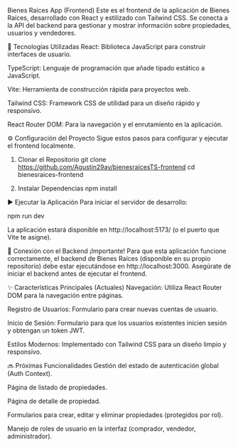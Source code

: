 Bienes Raíces App (Frontend)
Este es el frontend de la aplicación de Bienes Raíces, desarrollado con React y estilizado con Tailwind CSS. Se conecta a la API del backend para gestionar y mostrar información sobre propiedades, usuarios y vendedores.

🚀 Tecnologías Utilizadas
React: Biblioteca JavaScript para construir interfaces de usuario.

TypeScript: Lenguaje de programación que añade tipado estático a JavaScript.

Vite: Herramienta de construcción rápida para proyectos web.

Tailwind CSS: Framework CSS de utilidad para un diseño rápido y responsivo.

React Router DOM: Para la navegación y el enrutamiento en la aplicación.

⚙️ Configuración del Proyecto
Sigue estos pasos para configurar y ejecutar el frontend localmente.

1. Clonar el Repositorio
git clone https://github.com/Agustin29av/bienesraicesTS-frontend
cd bienesraices-frontend

2. Instalar Dependencias
npm install

▶️ Ejecutar la Aplicación
Para iniciar el servidor de desarrollo:

npm run dev

La aplicación estará disponible en http://localhost:5173/ (o el puerto que Vite te asigne).

🤝 Conexión con el Backend
¡Importante! Para que esta aplicación funcione correctamente, el backend de Bienes Raíces (disponible en su propio repositorio) debe estar ejecutándose en http://localhost:3000. Asegúrate de iniciar el backend antes de ejecutar el frontend.

✨ Características Principales (Actuales)
Navegación: Utiliza React Router DOM para la navegación entre páginas.

Registro de Usuarios: Formulario para crear nuevas cuentas de usuario.

Inicio de Sesión: Formulario para que los usuarios existentes inicien sesión y obtengan un token JWT.

Estilos Modernos: Implementado con Tailwind CSS para un diseño limpio y responsivo.

🔜 Próximas Funcionalidades
Gestión del estado de autenticación global (Auth Context).

Página de listado de propiedades.

Página de detalle de propiedad.

Formularios para crear, editar y eliminar propiedades (protegidos por rol).

Manejo de roles de usuario en la interfaz (comprador, vendedor, administrador).